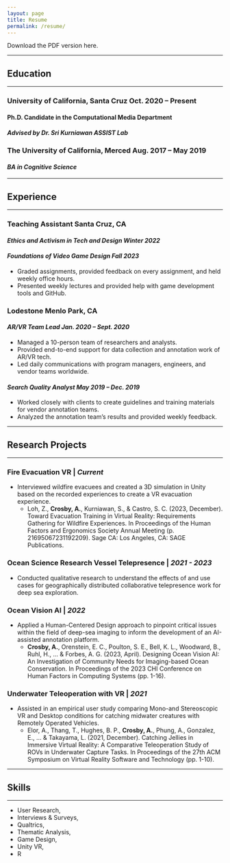 ```yaml
---
layout: page 
title: Resume
permalink: /resume/
---
```


Download the PDF version here.

------
## **Education**
------
### University of California, Santa Cruz Oct. 2020 – Present
#### Ph.D. Candidate in the Computational Media Department 
#### *Advised by Dr. Sri Kurniawan ASSIST Lab*
### The University of California, Merced Aug. 2017 – May 2019
#### *BA in Cognitive Science* 

------
## **Experience**
------
### Teaching Assistant Santa Cruz, CA
#### *Ethics and Activism in Tech and Design Winter 2022*
#### *Foundations of Video Game Design Fall 2023*
- Graded assignments, provided feedback on every assignment, and held weekly office hours.
- Presented weekly lectures and provided help with game development tools and GitHub.
  
### Lodestone Menlo Park, CA
#### *AR/VR Team Lead Jan. 2020 – Sept. 2020*
- Managed a 10-person team of researchers and analysts.
- Provided end-to-end support for data collection and annotation work of AR/VR tech.
- Led daily communications with program managers, engineers, and vendor teams worldwide.

#### *Search Quality Analyst May 2019 – Dec. 2019*
- Worked closely with clients to create guidelines and training materials for vendor annotation teams.
- Analyzed the annotation team’s results and provided weekly feedback.

------
## **Research Projects**
------
### Fire Evacuation VR | *Current*
- Interviewed wildfire evacuees and created a 3D simulation in Unity based on the recorded experiences to create a VR
evacuation experience.
  - Loh, Z., **Crosby, A.**, Kurniawan, S., & Castro, S. C. (2023, December). Toward Evacuation Training in Virtual Reality: Requirements
Gathering for Wildfire Experiences. In Proceedings of the Human Factors and Ergonomics Society Annual Meeting (p. 21695067231192209).
Sage CA: Los Angeles, CA: SAGE Publications.

### Ocean Science Research Vessel Telepresence | *2021 - 2023*
- Conducted qualitative research to understand the effects of and use cases for geographically distributed collaborative
telepresence work for deep sea exploration.

### Ocean Vision AI | *2022*
- Applied a Human-Centered Design approach to pinpoint critical issues within the field of deep-sea imaging to inform the
development of an AI-assisted annotation platform.
  - **Crosby, A.**, Orenstein, E. C., Poulton, S. E., Bell, K. L., Woodward, B., Ruhl, H., ... & Forbes, A. G. (2023, April). Designing Ocean
Vision AI: An Investigation of Community Needs for Imaging-based Ocean Conservation. In Proceedings of the 2023 CHI Conference on
Human Factors in Computing Systems (pp. 1-16).

### Underwater Teleoperation with VR | *2021*
- Assisted in an empirical user study comparing Mono-and Stereoscopic VR and Desktop conditions for catching midwater
creatures with Remotely Operated Vehicles.
  - Elor, A., Thang, T., Hughes, B. P., **Crosby, A.**, Phung, A., Gonzalez, E., ... & Takayama, L. (2021, December). Catching Jellies in
Immersive Virtual Reality: A Comparative Teleoperation Study of ROVs in Underwater Capture Tasks. In Proceedings of the 27th ACM
Symposium on Virtual Reality Software and Technology (pp. 1-10).

------
## **Skills**
------
- User Research, 
- Interviews & Surveys, 
- Qualtrics, 
- Thematic Analysis, 
- Game Design, 
- Unity VR,
- R
